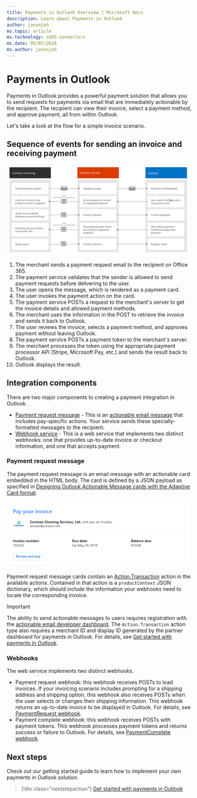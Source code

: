 ```yaml
---
title: Payments in Outlook Overview | Microsoft Docs
description: Learn about Payments in Outlook
author: jasonjoh
ms.topic: article
ms.technology: o365-connectors
ms.date: 05/07/2018
ms.author: jasonjoh
---
```

# Payments in Outlook

Payments in Outlook provides a powerful payment solution that allows you to send requests for payments via email that are immediately actionable by the recipient. The recipient can view their invoice, select a payment method, and approve payment, all from within Outlook.

Let's take a look at the flow for a simple invoice scenario.

## Sequence of events for sending an invoice and receiving payment

![A flow diagram illustrating the sequence of events for an invoice scenario using payments in Outlook](images/payments-flow.png)

1. The merchant sends a payment request email to the recipient on Office 365.
1. The payment service validates that the sender is allowed to send payment requests before delivering to the user.
1. The user opens the message, which is rendered as a payment card.
1. The user invokes the payment action on the card.
1. The payment service POSTs a request to the merchant's server to get the invoice details and allowed payment methods.
1. The merchant uses the information in the POST to retrieve the invoice and sends it back to Outlook.
1. The user reviews the invoice, selects a payment method, and approves payment without leaving Outlook.
1. The payment service POSTs a payment token to the merchant's server.
1. The merchant processes the token using the appropriate payment processor API (Stripe, Microsoft Pay, etc.) and sends the result back to Outlook.
1. Outlook displays the result.

## Integration components

There are two major components to creating a payment integration in Outlook.

- [Payment request message](#payment-request-message) - This is an [actionable email message](../actionable-messages/index.md) that includes pay-specific actions. Your service sends these specially-formatted messages to the recipient.
- [Webhook service](#webhooks) - This is a web service that implements two distinct webhooks: one that provides up-to-date invoice or checkout information, and one that accepts payment.

### Payment request message

The payment request message is an email message with an actionable card embedded in the HTML body. The card is defined by a JSON payload as specified in [Designing Outlook Actionable Message cards with the Adaptive Card format](../actionable-messages/adaptive-card.md).

![A screenshot of a payment request message in Outlook](images/payment-request-message.PNG)

Payment request message cards contain an [Action.Transaction](../actionable-messages/adaptive-card.md#actiontransaction) action in the available actions. Contained in that action is a `productContext` JSON dictionary, which should include the information your webhooks need to locate the corresponding invoice.

> [!IMPORTANT]
> The ability to send actionable messages to users requires registration with the [actionable email developer dashboard](../actionable-messages/actionable-email-dev-dashboard.md). The `Action.Transaction` action type also requires a merchant ID and display ID generated by the partner dashboard for payments in Outlook. For details, see [Get started with payments in Outlook](get-started.md).

### Webhooks

The web service implements two distinct webhooks.

- Payment request webhook: this webhook receives POSTs to load invoices. If your invoicing scenario includes prompting for a shipping address and shipping option, this webhook also receives POSTs when the user selects or changes their shipping information. This webhook returns an up-to-date invoice to be displayed in Outlook. For details, see [PaymentRequest webhook](reference.md#paymentrequest-webhook).
- Payment complete webhook: this webhook receives POSTs with payment tokens. This webhook processes payment tokens and returns success or failure to Outlook. For details, see [PaymentComplete webhook](reference.md#paymentcomplete-webhook).

## Next steps

Check out our getting started guide to learn how to implement your own payments in Outlook solution.

> [!div class="nextstepaction"]
> [Get started with payments in Outlook](get-started.md)